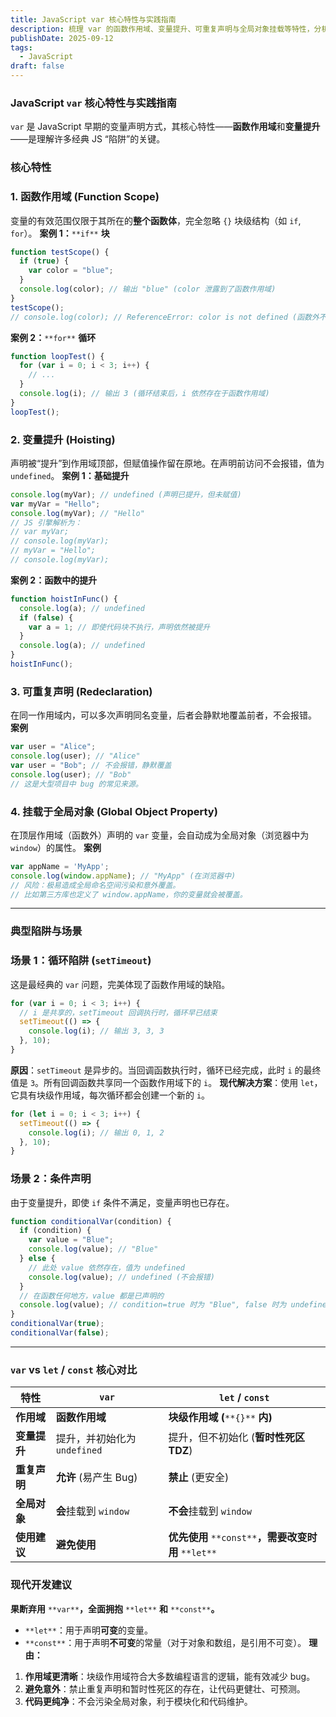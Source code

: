 ```yaml
---
title: JavaScript var 核心特性与实践指南
description: 梳理 var 的函数作用域、变量提升、可重复声明与全局对象挂载等特性，分析 setTimeout 循环等典型陷阱，并与 let/const 对比给出现代使用建议。
publishDate: 2025-09-12
tags:
  - JavaScript
draft: false
---
```


### JavaScript `var` 核心特性与实践指南
`var` 是 JavaScript 早期的变量声明方式，其核心特性——**函数作用域**和**变量提升**——是理解许多经典 JS “陷阱”的关键。
### 核心特性
### 1. 函数作用域 (Function Scope)
变量的有效范围仅限于其所在的**整个函数体**，完全忽略 `{}` 块级结构（如 `if`, `for`）。
**案例 1：**`**if**` **块**
```JavaScript
function testScope() {
  if (true) {
    var color = "blue";
  }
  console.log(color); // 输出 "blue" (color 泄露到了函数作用域)
}
testScope();
// console.log(color); // ReferenceError: color is not defined (函数外不可访问)
```
**案例 2：**`**for**` **循环**
```JavaScript
function loopTest() {
  for (var i = 0; i < 3; i++) {
    // ...
  }
  console.log(i); // 输出 3 (循环结束后，i 依然存在于函数作用域)
}
loopTest();
```
### 2. 变量提升 (Hoisting)
声明被“提升”到作用域顶部，但赋值操作留在原地。在声明前访问不会报错，值为 `undefined`。
**案例 1：基础提升**
```JavaScript
console.log(myVar); // undefined (声明已提升，但未赋值)
var myVar = "Hello";
console.log(myVar); // "Hello"
// JS 引擎解析为：
// var myVar;
// console.log(myVar);
// myVar = "Hello";
// console.log(myVar);
```
**案例 2：函数中的提升**
```JavaScript
function hoistInFunc() {
  console.log(a); // undefined
  if (false) {
    var a = 1; // 即使代码块不执行，声明依然被提升
  }
  console.log(a); // undefined
}
hoistInFunc();
```
### 3. 可重复声明 (Redeclaration)
在同一作用域内，可以多次声明同名变量，后者会静默地覆盖前者，不会报错。
**案例**
```JavaScript
var user = "Alice";
console.log(user); // "Alice"
var user = "Bob"; // 不会报错，静默覆盖
console.log(user); // "Bob"
// 这是大型项目中 bug 的常见来源。
```
### 4. 挂载于全局对象 (Global Object Property)
在顶层作用域（函数外）声明的 `var` 变量，会自动成为全局对象（浏览器中为 `window`）的属性。
**案例**
```JavaScript
var appName = 'MyApp';
console.log(window.appName); // "MyApp" (在浏览器中)
// 风险：极易造成全局命名空间污染和意外覆盖。
// 比如第三方库也定义了 window.appName，你的变量就会被覆盖。
```
---
### 典型陷阱与场景
### 场景 1：循环陷阱 (`setTimeout`)
这是最经典的 `var` 问题，完美体现了函数作用域的缺陷。
```JavaScript
for (var i = 0; i < 3; i++) {
  // i 是共享的，setTimeout 回调执行时，循环早已结束
  setTimeout(() => {
    console.log(i); // 输出 3, 3, 3
  }, 10);
}
```
**原因**：`setTimeout` 是异步的。当回调函数执行时，循环已经完成，此时 `i` 的最终值是 `3`。所有回调函数共享同一个函数作用域下的 `i`。
**现代解决方案**：使用 `let`，它具有块级作用域，每次循环都会创建一个新的 `i`。
```JavaScript
for (let i = 0; i < 3; i++) {
  setTimeout(() => {
    console.log(i); // 输出 0, 1, 2
  }, 10);
}
```
### 场景 2：条件声明
由于变量提升，即使 `if` 条件不满足，变量声明也已存在。
```JavaScript
function conditionalVar(condition) {
  if (condition) {
    var value = "Blue";
    console.log(value); // "Blue"
  } else {
    // 此处 value 依然存在，值为 undefined
    console.log(value); // undefined (不会报错)
  }
  // 在函数任何地方，value 都是已声明的
  console.log(value); // condition=true 时为 "Blue", false 时为 undefined
}
conditionalVar(true);
conditionalVar(false);
```
---
### `var` vs `let` / `const` 核心对比
|特性|`var`|`let` / `const`|
|---|---|---|
|**作用域**|**函数作用域**|**块级作用域 (**`**{}**` **内)**|
|**变量提升**|提升，并初始化为 `undefined`|提升，但不初始化 (**暂时性死区 TDZ**)|
|**重复声明**|**允许** (易产生 Bug)|**禁止** (更安全)|
|**全局对象**|**会**挂载到 `window`|**不会**挂载到 `window`|
|**使用建议**|**避免使用**|**优先使用** `**const**`**，需要改变时用** `**let**`|
### 现代开发建议
**果断弃用** `**var**`**，全面拥抱** `**let**` **和** `**const**`**。**
- `**let**`：用于声明**可变**的变量。
- `**const**`：用于声明**不可变**的常量（对于对象和数组，是引用不可变）。
**理由：**
1. **作用域更清晰**：块级作用域符合大多数编程语言的逻辑，能有效减少 bug。
2. **避免意外**：禁止重复声明和暂时性死区的存在，让代码更健壮、可预测。
3. **代码更纯净**：不会污染全局对象，利于模块化和代码维护。
